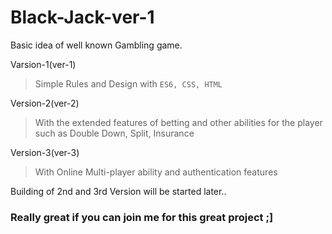 # Black-Jack-ver-1

Basic idea of well known Gambling game.

Varsion-1(ver-1)

> Simple Rules and Design with `ES6, CSS, HTML`

Version-2(ver-2)

> With the extended features of betting and other abilities for the player such as Double Down, Split, Insurance

Version-3(ver-3) 

> With Online Multi-player ability and authentication features

Building of 2nd and 3rd Version will be started later..

### Really great if you can join me for this great project ;]


